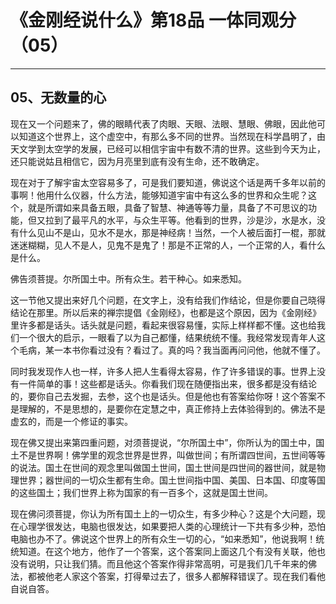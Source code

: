 # 《金刚经说什么》第18品 一体同观分（05）

------

## 05、无数量的心

现在又一个问题来了，佛的眼睛代表了肉眼、天眼、法眼、慧眼、佛眼，因此他可以知道这个世界上，这个虚空中，有那么多不同的世界。当然现在科学昌明了，由天文学到太空学的发展，已经可以相信宇宙中有数不清的世界。这些到今天为止，还只能说姑且相信它，因为月亮里到底有没有生命，还不敢确定。

现在对于了解宇宙太空容易多了，可是我们要知道，佛说这个话是两千多年以前的事啊！他用什么仪器，什么方法，能够知道宇宙中有这么多的世界和众生呢？这个，就是所谓如来具备五眼，具备了智慧、神通等等力量，具备了不可思议的功能，但又拉到了最平凡的水平，与众生平等。他看到的世界，沙是沙，水是水，没有什么见山不是山，见水不是水，那是神经病！当然，一个人被后面打一棍，那就迷迷糊糊，见人不是人，见鬼不是鬼了！那是不正常的人，一个正常的人，看什么是什么。

佛告须菩提。尔所国土中。所有众生。若干种心。如来悉知。

这一节他又提出来好几个问题，在文字上，没有给我们作结论，但是你要自己晓得结论在那里。所以后来的禅宗提倡《金刚经》，也都是这个原因，因为《金刚经》里许多都是话头。话头就是问题，看起来很容易懂，实际上样样都不懂。这也给我们一个很大的启示，一眼看了以为自己都懂，结果统统不懂。我经常发现青年人这个毛病，某一本书你看过没有？看过了。真的吗？我当面再问问他，他就不懂了。

同时我发现作人也一样，许多人把人生看得太容易，作了许多错误的事。世界上没有一件简单的事！这些都是话头。你看我们现在随便指出来，很多都是没有结论的，要你自己去发掘，去参，这个也是话头。但是他也有答案给你呀！这个答案不是理解的，不是思想的，是要你在定慧之中，真正修持上去体验得到的。佛法不是虚玄的，而是一个修证的事实。

现在佛又提出来第四重问题，对须菩提说，“尔所国土中”，你所认为的国土中，国土不是世界啊！佛学里的观念世界是世界，叫做世间；有所谓四世间，五世间等等的说法。国土在世间的观念里叫做国土世间，国土世间是四世间的器世间，就是物理世界；器世间的一切众生都有生命。国土世间指中国、美国、日本国、印度等国的这些国土；我们世界上称为国家的有一百多个，这就是国土世间。

现在佛问须菩提，你认为所有国土上的一切众生，有多少种心？这是个大问题，现在心理学很发达，电脑也很发达，如果要把人类的心理统计一下共有多少种，恐怕电脑也办不了。佛说这个世界上的所有众生一切的心，“如来悉知”，他说我啊！统统知道。在这个地方，他作了一个答案，这个答案同上面这几个有没有关联，他也没有说明，只让我们猜。而且他这个答案作得非常高明，可是我们几千年来的佛法，都被他老人家这个答案，打得晕过去了，很多人都解释错误了。现在我们看他自说自答。


